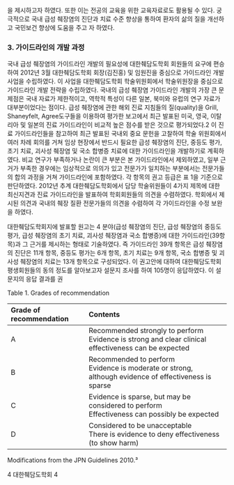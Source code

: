 을 제시하고자 하였다. 또한 이는 전공의 교육을 위한 교육자료로도 활용될 수 있다. 궁극적으로 국내 급성 췌장염의 진단과 치료 수준 향상을 통하여 환자의 삶의 질을 개선하고 국민보건 향상에 도움을 주고 자 하였다.

### 3. 가이드라인의 개발 과정

국내 급성 췌장염의 가이드라인 개발의 필요성에 대한췌담도학회 회원들의 요구에 편승하여 2012년 3월 대한췌담도학회 회장(김진홍) 및 임원진을 중심으로 가이드라인 개발 사업을 수립하였다. 이 사업을 대한췌담도학회 학술위원회에서 학술위원장을 중심으로 가이드라인 개발 전략을 수립하였다. 국내의 급성 췌장염 가이드라인 개발의 가장 큰 문제점은 국내 자료가 제한적이고, 역학적 특성이 다른 일본, 북미와 유럽의 연구 자료가 대부분이었다는 점이다. 급성 췌장염에 관한 해외 진료 지침들의 질(quality)을 Grill, Shaneyfelt, Agree도구들을 이용하여 평가한 보고에서 최근 발표된 미국, 영국, 이탈리아 및 일본의 진료 가이드라인이 비교적 높은 점수를 받은 것으로 평가되었다.2 이 진료 가이드라인들을 참고하여 최근 발표된 국내외 중요 문헌을 고찰하여 학술 위원회에서 여러 차례 회의를 거쳐 임상 현장에서 반드시 필요한 급성 췌장염의 진단, 중등도 평가, 초기 치료, 괴사성 췌장염 및 국소 합병증 치료에 대한 가이드라인을 개발하기로 계획하였다. 비교 연구가 부족하거나 논란이 큰 부분은 본 가이드라인에서 제외하였고, 일부 근거가 부족한 경우에는 임상적으로 의의가 있고 전문가가 일치하는 부분에서는 전문가들의 합의 과정을 거쳐 가이드라인에 포함하였다. 각 항목의 권고 등급은 표 1을 기준으로 판단하였다. 2012년 추계 대한췌담도학회에서 담당 학술위원들이 4가지 제목에 대한 최신지견과 진료 가이드라인을 발표하여 학회회원들의 의견을 수렴하였다. 학회에서 제시된 의견과 국내의 췌장 질환 전문가들의 의견을 수렴하여 각 가이드라인을 수정 보완을 하였다.

대한췌담도학회지에 발표할 원고는 4 분야(급성 췌장염의 진단, 급성 췌장염의 중등도 평가, 급성 췌장염의 초기 치료, 괴사성 췌장염과 국소 합병증)에 대한 가이드라인(39항목)과 그 근거를 제시하는 형태로 기술하였다. 즉 가이드라인 39개 항목은 급성 췌장염의 진단은 11개 항목, 중등도 평가는 6개 항목, 초기 치료는 9개 항목, 국소 합병증 및 괴사성 췌장염의 치료는 13개 항목으로 구성되었다. 이 권고안에 대하여 대한췌담도학회 평생회원들의 동의 정도를 알아보고자 설문지 조사를 하여 105명이 응답하였다. 이 설문지의 응답 결과를 권

Table 1. Grades of recommendation

| Grade of recommendation | Contents                                                                                |
| :---------------------- | :-------------------------------------------------------------------------------------- |
| A                       | Recommended strongly to perform <br> Evidence is strong and clear clinical effectiveness can be expected |
| B                       | Recommended to perform <br> Evidence is moderate or strong, although evidence of effectiveness is sparse |
| C                       | Evidence is sparse, but may be considered to perform <br> Effectiveness can possibly be expected       |
| D                       | Considered to be unacceptable <br> There is evidence to deny effectiveness (to show harm) |
Modifications from the JPN Guidelines 2010.³

4 대한췌담도학회
<PAGE>4